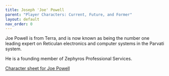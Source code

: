 ```yaml
---
title: Joseph 'Joe' Powell
parent: "Player Characters: Current, Future, and Former"
layout: default
nav_order: 0
---
```


Joe Powell is from Terra, and is now known as being the number one leading expert on Reticulan electronics and computer systems in the Parvati system.

He is a founding member of Zephyros Professional Services.

[Character sheet for Joe Powell](./joe.pdf)